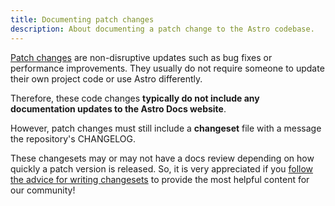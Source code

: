 ```yaml
---
title: Documenting patch changes
description: About documenting a patch change to the Astro codebase.
---
```


[Patch changes](https://docs.astro.build/en/upgrade-astro/#patch-changes) are non-disruptive updates such as bug fixes or performance improvements. They usually do not require someone to update their own project code or use Astro differently.

Therefore, these code changes **typically do not include any documentation updates to the Astro Docs website**.

However, patch changes must still include a **changeset** file with a message the repository's CHANGELOG.

These changesets may or may not have a docs review depending on how quickly a patch version is released. So, it is very appreciated if you [follow the advice for writing changesets](/docs-for-code-changes/changesets/) to provide the most helpful content for our community!